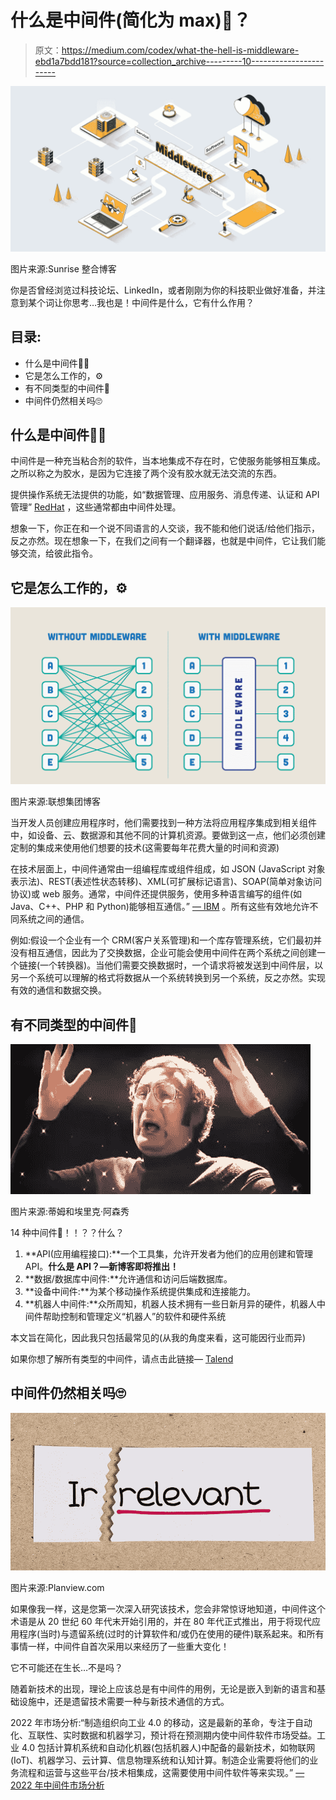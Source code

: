 # 什么是中间件(简化为 max)🧐？

> 原文：<https://medium.com/codex/what-the-hell-is-middleware-ebd1a7bdd181?source=collection_archive---------10----------------------->

![](img/6080e51da0e66110b625ea1478b1e98f.png)

图片来源:Sunrise 整合博客

你是否曾经浏览过科技论坛、LinkedIn，或者刚刚为你的科技职业做好准备，并注意到某个词让你思考…我也是！中间件是什么，它有什么作用？

## 目录:

*   什么是中间件🕵‍♂️
*   它是怎么工作的，⚙️
*   有不同类型的中间件🤯
*   中间件仍然相关吗🙄

## 什么是中间件🕵‍♂️

中间件是一种充当粘合剂的软件，当本地集成不存在时，它使服务能够相互集成。之所以称之为胶水，是因为它连接了两个没有胶水就无法交流的东西。

提供操作系统无法提供的功能，如“数据管理、应用服务、消息传递、认证和 API 管理” [RedHat](https://www.redhat.com/en/topics/middleware/what-is-middleware#:~:text=Integration%20middleware%20provides%20services%20to,event%20streaming%2C%20and%20API%20management.) ，这些通常都由中间件处理。

想象一下，你正在和一个说不同语言的人交谈，我不能和他们说话/给他们指示，反之亦然。现在想象一下，在我们之间有一个翻译器，也就是中间件，它让我们能够交流，给彼此指令。

## 它是怎么工作的，⚙️

![](img/c447545355fbc258a7f09fabf3120d95.png)

图片来源:联想集团博客

当开发人员创建应用程序时，他们需要找到一种方法将应用程序集成到相关组件中，如设备、云、数据源和其他不同的计算机资源。要做到这一点，他们必须创建定制的集成来使用他们想要的技术(这需要每年花费大量的时间和资源)

在技术层面上，中间件通常由一组编程库或组件组成，如 JSON (JavaScript 对象表示法)、REST(表述性状态转移)、XML(可扩展标记语言)、SOAP(简单对象访问协议)或 web 服务。通常，中间件还提供服务，使用多种语言编写的组件(如 Java、C++、PHP 和 Python)能够相互通信。” [— IBM](https://www.ibm.com/cloud/learn/middleware) 。所有这些有效地允许不同系统之间的通信。

例如:假设一个企业有一个 CRM(客户关系管理)和一个库存管理系统，它们最初并没有相互通信，因此为了交换数据，企业可能会使用中间件在两个系统之间创建一个链接(一个转换器)。当他们需要交换数据时，一个请求将被发送到中间件层，以另一个系统可以理解的格式将数据从一个系统转换到另一个系统，反之亦然。实现有效的通信和数据交换。

## 有不同类型的中间件🤯

![](img/b401b294e8e388618d22f8b3aa896474.png)

图片来源:蒂姆和埃里克·阿森秀

14 种中间件🤕！！？？什么？

1.  **API(应用编程接口):**一个工具集，允许开发者为他们的应用创建和管理 API。**什么是 API？—新博客即将推出！**
2.  **数据/数据库中间件:**允许通信和访问后端数据库。
3.  **设备中间件:**为某个移动操作系统提供集成和连接能力。
4.  **机器人中间件:**众所周知，机器人技术拥有一些日新月异的硬件，机器人中间件帮助控制和管理定义“机器人”的软件和硬件系统

本文旨在简化，因此我只包括最常见的(从我的角度来看，这可能因行业而异)

如果你想了解所有类型的中间件，请点击此链接— [Talend](https://www.talend.com/uk/resources/what-is-middleware/)

## **中间件仍然相关吗🙄**

![](img/7fe3cc7aafff7c6e5b71c13f7f399f52.png)

图片来源:Planview.com

如果像我一样，这是您第一次深入研究该技术，您会非常惊讶地知道，中间件这个术语是从 20 世纪 60 年代末开始引用的，并在 80 年代正式推出，用于将现代应用程序(当时)与遗留系统(过时的计算软件和/或仍在使用的硬件)联系起来。和所有事情一样，中间件自首次采用以来经历了一些重大变化！

它不可能还在生长…不是吗？

随着新技术的出现，理论上应该总是有中间件的用例，无论是嵌入到新的语言和基础设施中，还是遗留技术需要一种与新技术通信的方式。

2022 年市场分析:“制造组织向工业 4.0 的移动，这是最新的革命，专注于自动化、互联性、实时数据和机器学习，预计将在预测期内使中间件软件市场受益。工业 4.0 包括计算机系统和自动化机器(包括机器人)中配备的最新技术，如物联网(IoT)、机器学习、云计算、信息物理系统和认知计算。制造企业需要将他们的业务流程和运营与这些平台/技术相集成，这需要使用中间件软件等来实现。” [— 2022 年中间件市场分析](https://www.thebusinessresearchcompany.com/press-release/middleware-software-market-2022)